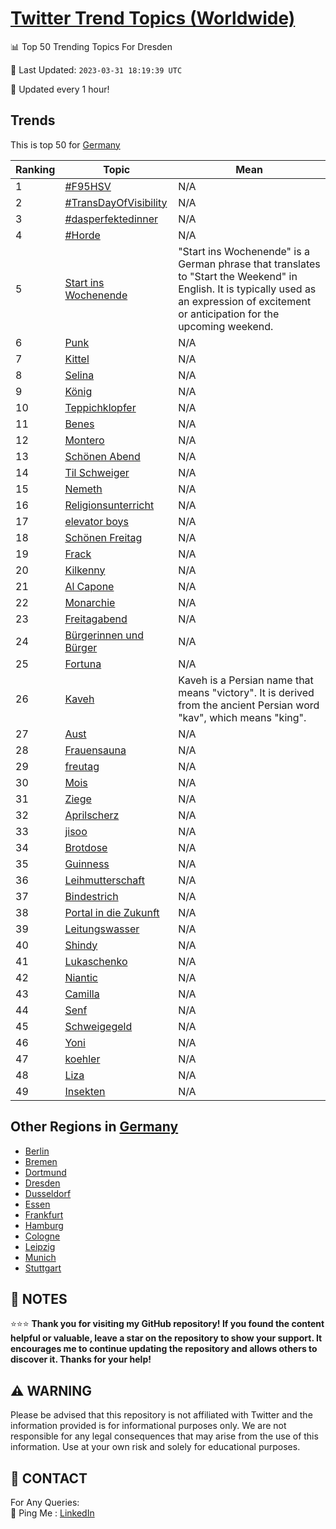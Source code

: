 [Twitter Trend Topics (Worldwide)](https://github.com/ErcinDedeoglu/Twitter-Trend-Topics)
==========


📊 Top 50 Trending Topics For Dresden

📆 Last Updated: `2023-03-31 18:19:39 UTC`

🔧 Updated every 1 hour!


## Trends

This is top 50 for [Germany](</Germany>)

| Ranking | Topic | Mean |
| ------- | ------------ | ------------ |
| 1 | [#F95HSV](http://twitter.com/search?q=%23F95HSV) | N/A |
| 2 | [#TransDayOfVisibility](http://twitter.com/search?q=%23TransDayOfVisibility) | N/A |
| 3 | [#dasperfektedinner](http://twitter.com/search?q=%23dasperfektedinner) | N/A |
| 4 | [#Horde](http://twitter.com/search?q=%23Horde) | N/A |
| 5 | [Start ins Wochenende](http://twitter.com/search?q=Start+ins+Wochenende) | "Start ins Wochenende" is a German phrase that translates to "Start the Weekend" in English. It is typically used as an expression of excitement or anticipation for the upcoming weekend. |
| 6 | [Punk](http://twitter.com/search?q=Punk) | N/A |
| 7 | [Kittel](http://twitter.com/search?q=Kittel) | N/A |
| 8 | [Selina](http://twitter.com/search?q=Selina) | N/A |
| 9 | [König](http://twitter.com/search?q=K%c3%b6nig) | N/A |
| 10 | [Teppichklopfer](http://twitter.com/search?q=Teppichklopfer) | N/A |
| 11 | [Benes](http://twitter.com/search?q=Benes) | N/A |
| 12 | [Montero](http://twitter.com/search?q=Montero) | N/A |
| 13 | [Schönen Abend](http://twitter.com/search?q=Sch%c3%b6nen+Abend) | N/A |
| 14 | [Til Schweiger](http://twitter.com/search?q=Til+Schweiger) | N/A |
| 15 | [Nemeth](http://twitter.com/search?q=Nemeth) | N/A |
| 16 | [Religionsunterricht](http://twitter.com/search?q=Religionsunterricht) | N/A |
| 17 | [elevator boys](http://twitter.com/search?q=elevator+boys) | N/A |
| 18 | [Schönen Freitag](http://twitter.com/search?q=Sch%c3%b6nen+Freitag) | N/A |
| 19 | [Frack](http://twitter.com/search?q=Frack) | N/A |
| 20 | [Kilkenny](http://twitter.com/search?q=Kilkenny) | N/A |
| 21 | [Al Capone](http://twitter.com/search?q=Al+Capone) | N/A |
| 22 | [Monarchie](http://twitter.com/search?q=Monarchie) | N/A |
| 23 | [Freitagabend](http://twitter.com/search?q=Freitagabend) | N/A |
| 24 | [Bürgerinnen und Bürger](http://twitter.com/search?q=B%c3%bcrgerinnen+und+B%c3%bcrger) | N/A |
| 25 | [Fortuna](http://twitter.com/search?q=Fortuna) | N/A |
| 26 | [Kaveh](http://twitter.com/search?q=Kaveh) | Kaveh is a Persian name that means "victory". It is derived from the ancient Persian word "kav", which means "king". |
| 27 | [Aust](http://twitter.com/search?q=Aust) | N/A |
| 28 | [Frauensauna](http://twitter.com/search?q=Frauensauna) | N/A |
| 29 | [freutag](http://twitter.com/search?q=freutag) | N/A |
| 30 | [Mois](http://twitter.com/search?q=Mois) | N/A |
| 31 | [Ziege](http://twitter.com/search?q=Ziege) | N/A |
| 32 | [Aprilscherz](http://twitter.com/search?q=Aprilscherz) | N/A |
| 33 | [jisoo](http://twitter.com/search?q=jisoo) | N/A |
| 34 | [Brotdose](http://twitter.com/search?q=Brotdose) | N/A |
| 35 | [Guinness](http://twitter.com/search?q=Guinness) | N/A |
| 36 | [Leihmutterschaft](http://twitter.com/search?q=Leihmutterschaft) | N/A |
| 37 | [Bindestrich](http://twitter.com/search?q=Bindestrich) | N/A |
| 38 | [Portal in die Zukunft](http://twitter.com/search?q=Portal+in+die+Zukunft) | N/A |
| 39 | [Leitungswasser](http://twitter.com/search?q=Leitungswasser) | N/A |
| 40 | [Shindy](http://twitter.com/search?q=Shindy) | N/A |
| 41 | [Lukaschenko](http://twitter.com/search?q=Lukaschenko) | N/A |
| 42 | [Niantic](http://twitter.com/search?q=Niantic) | N/A |
| 43 | [Camilla](http://twitter.com/search?q=Camilla) | N/A |
| 44 | [Senf](http://twitter.com/search?q=Senf) | N/A |
| 45 | [Schweigegeld](http://twitter.com/search?q=Schweigegeld) | N/A |
| 46 | [Yoni](http://twitter.com/search?q=Yoni) | N/A |
| 47 | [koehler](http://twitter.com/search?q=koehler) | N/A |
| 48 | [Liza](http://twitter.com/search?q=Liza) | N/A |
| 49 | [Insekten](http://twitter.com/search?q=Insekten) | N/A |



## Other Regions in [Germany](</Germany>)

* [Berlin](</Germany/Berlin.md>)
* [Bremen](</Germany/Bremen.md>)
* [Dortmund](</Germany/Dortmund.md>)
* [Dresden](</Germany/Dresden.md>)
* [Dusseldorf](</Germany/Dusseldorf.md>)
* [Essen](</Germany/Essen.md>)
* [Frankfurt](</Germany/Frankfurt.md>)
* [Hamburg](</Germany/Hamburg.md>)
* [Cologne](</Germany/Cologne.md>)
* [Leipzig](</Germany/Leipzig.md>)
* [Munich](</Germany/Munich.md>)
* [Stuttgart](</Germany/Stuttgart.md>)



## 📝 NOTES

⭐⭐⭐ **Thank you for visiting my GitHub repository! If you found the content helpful or valuable, leave a star on the repository to show your support. It encourages me to continue updating the repository and allows others to discover it. Thanks for your help!**


## ⚠️ WARNING

Please be advised that this repository is not affiliated with Twitter and the information provided is for informational purposes only. We are not responsible for any legal consequences that may arise from the use of this information. Use at your own risk and solely for educational purposes.


## 📨 CONTACT

 For Any Queries:  
            🏓 Ping Me : [LinkedIn](https://www.linkedin.com/in/ercindedeoglu/)
